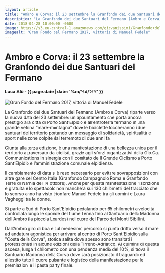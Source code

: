 ```yaml
---
layout: article
title: "Ambro e Corva: il 23 settembre la Granfondo dei due Santuari del Fermano"
description: "La Granfondo dei due Santuari del Fermano (Ambro e Corva) riparte verso la nuova data del 23 settembre: un appuntamento che porta ancora prestigio alla città di Porto Sant’Elpidio e all’entroterra fermano in una grande vetrina “mare-montagna” dove le biciclette toccheranno i due santuari del territorio portando un messaggio di solidarietà, spiritualità e sport nelle zone colpite dal terremoto di due anni fa."
date: 2018-04-28 10:00:00 -0600
image: https://s3.eu-central-1.amazonaws.com/giovanissimi/Granfondo+del+Fermano+15102017+vittoria+Manuel+Fedele.jpg
imagealt: "Gran Fondo del Fermano 2017, vittoria di Manuel Fedele"
---
```


# Ambro e Corva: il 23 settembre la Granfondo dei due Santuari del Fermano

#### Luca Alò - {{ page.date | date: '%m/%d/%Y' }}

![Gran Fondo del Fermano 2017, vittoria di Manuel Fedele](https://s3.eu-central-1.amazonaws.com/giovanissimi/Granfondo+del+Fermano+15102017+vittoria+Manuel+Fedele.jpg)

La Granfondo dei due Santuari del Fermano (Ambro e Corva) riparte verso la nuova data del 23 settembre: un appuntamento che porta ancora prestigio alla città di Porto Sant’Elpidio e all’entroterra fermano in una grande vetrina “mare-montagna” dove le biciclette toccheranno i due santuari del territorio portando un messaggio di solidarietà, spiritualità e sport nelle zone colpite dal terremoto di due anni fa.

Giunta alla terza edizione, è una manifestazione di una bellezza unica per il territorio attraversato dai ciclisti, grazie agli sforzi organizzativi della Gio.Ca. Communications in sinergia con il comitato de Il Grande Ciclismo a Porto Sant’Elpidio e l’amministrazione comunale elpidiense.

Il cambiamento di data si è reso necessario per evitare sovrapposizioni con altre gare del Centro Italia (Granfondo Campagnolo Roma e Granfondo Terre di Narnia del 14 ottobre). Anche per questa manifestazione l’iscrizione è gratuita e lo spettacolo non mancherà sui 130 chilometri del tracciato che lo scorso anno ha visto trionfare Manuel Fedele tra gli uomini e Laura Vagheggi tra le donne.

Si parte a Sud di Porto Sant’Elpidio pedalando per 65 chilometri a velocità controllata lungo le sponde del fiume Tenna fino al Santuario della Madonna dell'Ambro (la piccola Lourdes) nel cuore del Parco dei Monti Sibillini.

Dall’Ambro giro di boa e sul medesimo percorso si punta dritto verso il mare ad andatura agonistica per arrivare al centro di Porto Sant'Elpidio sulla "Costa della Corva", storica salita dove spesso sono transitati i professionisti in alcune edizioni della Tirreno-Adriatico. Al culmine di questa ascesa, lunga 1 chilometro con una pendenza media del 10%, si trova il Santuario Madonna della Corva dove sarà posizionato il traguardo ed allestito tutto il cuore pulsante e logistico della manifestazione per le premiazioni e il pasta party finale.